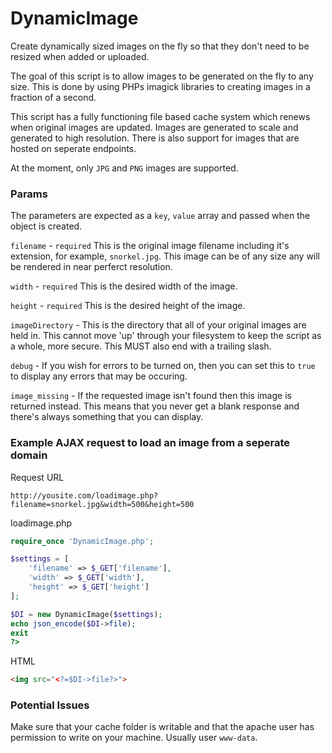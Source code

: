 # DynamicImage
Create dynamically sized images on the fly so that they don't need to be resized when added or uploaded.

The goal of this script is to allow images to be generated on the fly to any size. This is done by using PHPs imagick libraries to creating images in a fraction of a second.

This script has a fully functioning file based cache system which renews when original images are updated. Images are generated to scale and generated to high resolution. There is also support for images that are hosted on seperate endpoints.

At the moment, only `JPG` and `PNG` images are supported.

### Params

The parameters are expected as a `key`, `value` array and passed when the object is created.

`filename` - `required` This is the original image filename including it's extension, for example, `snorkel.jpg`. This image can be of any size any will be rendered in near perferct resolution.

`width` - `required` This is the desired width of the image.

`height` - `required` This is the desired height of the image.

`imageDirectory` - This is the directory that all of your original images are held in. This cannot move 'up' through your filesystem to keep the script as a whole, more secure. This MUST also end with a trailing slash.

`debug` - If you wish for errors to be turned on, then you can set this to `true` to display any errors that may be occuring.

`image_missing` - If the requested image isn't found then this image is returned instead. This means that you never get a blank response and there's always something that you can display.

### Example AJAX request to load an image from a seperate domain

Request URL

`http://yousite.com/loadimage.php?filename=snorkel.jpg&width=500&height=500`

loadimage.php
```PHP
require_once 'DynamicImage.php';

$settings = [
    'filename' => $_GET['filename'],
    'width' => $_GET['width'],
    'height' => $_GET['height']
];

$DI = new DynamicImage($settings);
echo json_encode($DI->file);
exit
?>
```

HTML
```HTML
<img src="<?=$DI->file?>">
```

### Potential Issues

Make sure that your cache folder is writable and that the apache user has permission to write on your machine. Usually user `www-data`.
